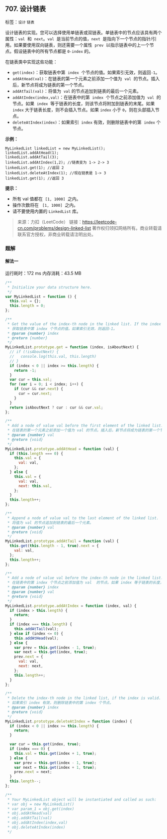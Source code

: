 ## 707. 设计链表

标签：`设计` `链表`

设计链表的实现。您可以选择使用单链表或双链表。单链表中的节点应该具有两个属性：`val`  和  `next`。`val`  是当前节点的值，`next`  是指向下一个节点的指针/引用。如果要使用双向链表，则还需要一个属性  `prev`  以指示链表中的上一个节点。假设链表中的所有节点都是 `0-index` 的。

在链表类中实现这些功能：

- `get(index)`：获取链表中第  `index`  个节点的值。如果索引无效，则返回`-1`。
- `addAtHead(val)`：在链表的第一个元素之前添加一个值为  `val`  的节点。插入后，新节点将成为链表的第一个节点。
- `addAtTail(val)`：将值为  `val` 的节点追加到链表的最后一个元素。
- `addAtIndex(index,val)`：在链表中的第  `index`  个节点之前添加值为  `val`  的节点。如果  `index`  等于链表的长度，则该节点将附加到链表的末尾。如果 `index` 大于链表长度，则不会插入节点。如果 `index` 小于 `0`，则在头部插入节点。
- `deleteAtIndex(index)`：如果索引  `index` 有效，则删除链表中的第  `index` 个节点。

**示例：**

```
MyLinkedList linkedList = new MyLinkedList();
linkedList.addAtHead(1);
linkedList.addAtTail(3);
linkedList.addAtIndex(1,2); //链表变为 1-> 2-> 3
linkedList.get(1); //返回 2
linkedList.deleteAtIndex(1); //现在链表是 1-> 3
linkedList.get(1); //返回 3
```

**提示：**

- 所有 val 值都在  `[1, 1000]`  之内。
- 操作次数将在   `[1, 1000]`  之内。
- 请不要使用内置的 `LinkedList` 库。

> 来源：力扣（LeetCode）
> 链接：https://leetcode-cn.com/problems/design-linked-list
> 著作权归领扣网络所有。商业转载请联系官方授权，非商业转载请注明出处。

### 题解

#### 解法一

运行耗时：172 ms 内存消耗：43.5 MB

```javascript
/**
 * Initialize your data structure here.
 */
var MyLinkedList = function () {
  this.val = {};
  this.length = 0;
};

/**
 * Get the value of the index-th node in the linked list. If the index is invalid, return -1.
 * 获取链表中第 index 个节点的值。如果索引无效，则返回-1。
 * @param {number} index
 * @return {number}
 */
MyLinkedList.prototype.get = function (index, isAboutNext) {
  // if (!isAboutNext) {
  //   console.log(this.val, this.length)
  // }
  if (index < 0 || index >= this.length) {
    return -1;
  }
  var cur = this.val;
  for (var i = 0; i < index; i++) {
    if (cur && cur.next) {
      cur = cur.next;
    }
  }
  return isAboutNext ? cur : cur && cur.val;
};

/**
 * Add a node of value val before the first element of the linked list. After the insertion, the new node will be the first node of the linked list.
 * 在链表的第一个元素之前添加一个值为 val 的节点。插入后，新节点将成为链表的第一个节点。
 * @param {number} val
 * @return {void}
 */
MyLinkedList.prototype.addAtHead = function (val) {
  if (this.length === 0) {
    this.val = {
      val: val,
    };
  } else {
    this.val = {
      val: val,
      next: this.val,
    };
  }
  this.length++;
};

/**
 * Append a node of value val to the last element of the linked list.
 * 将值为 val 的节点追加到链表的最后一个元素。
 * @param {number} val
 * @return {void}
 */
MyLinkedList.prototype.addAtTail = function (val) {
  this.get(this.length - 1, true).next = {
    val: val,
  };
  this.length++;
};

/**
 * Add a node of value val before the index-th node in the linked list. If index equals to the length of linked list, the node will be appended to the end of linked list. If index is greater than the length, the node will not be inserted.
 * 在链表中的第 index 个节点之前添加值为 val  的节点。如果 index 等于链表的长度，则该节点将附加到链表的末尾。如果 index 大于链表长度，则不会插入节点。如果index小于0，则在头部插入节点。
 * @param {number} index
 * @param {number} val
 * @return {void}
 */
MyLinkedList.prototype.addAtIndex = function (index, val) {
  if (index > this.length) {
    return;
  }
  if (index === this.length) {
    this.addAtTail(val);
  } else if (index <= 0) {
    this.addAtHead(val);
  } else {
    var prev = this.get(index - 1, true);
    var next = this.get(index, true);
    prev.next = {
      val: val,
      next: next,
    };
    this.length++;
  }
};

/**
 * Delete the index-th node in the linked list, if the index is valid.
 * 如果索引 index 有效，则删除链表中的第 index 个节点。
 * @param {number} index
 * @return {void}
 */
MyLinkedList.prototype.deleteAtIndex = function (index) {
  if (index < 0 || index >= this.length) {
    return;
  }

  var cur = this.get(index, true);
  if (index === 0) {
    this.val = this.get(index + 1, true);
  } else {
    var prev = this.get(index - 1, true);
    var next = this.get(index + 1, true);
    prev.next = next;
  }
  this.length--;
};

/**
 * Your MyLinkedList object will be instantiated and called as such:
 * var obj = new MyLinkedList()
 * var param_1 = obj.get(index)
 * obj.addAtHead(val)
 * obj.addAtTail(val)
 * obj.addAtIndex(index,val)
 * obj.deleteAtIndex(index)
 */
```
